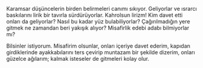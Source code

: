 Karamsar düşüncelerin birden belirmeleri canımı sıkıyor. Geliyorlar ve ısrarcı baskılarını lirik bir tavırla sürdürüyorlar. Kahrolsun lirizm! Kim davet etti onları da geliyorlar? Nasıl bu kadar yüz bulabiliyorlar? Çağırılmadığın yere gitmek ne zamandan beri yakışık alıyor? Misafirlik edebi adabı bilmiyorlar mı?

Bilsinler istiyorum. Misafirim olsunlar, onları içeriye davet ederim, kapıdan girdiklerinde ayakkabılarını ters çevirip muntazam bir şekilde dizerim, onları güzelce ağılarım; kalmak isteseler de gitmeleri kolay olur.
